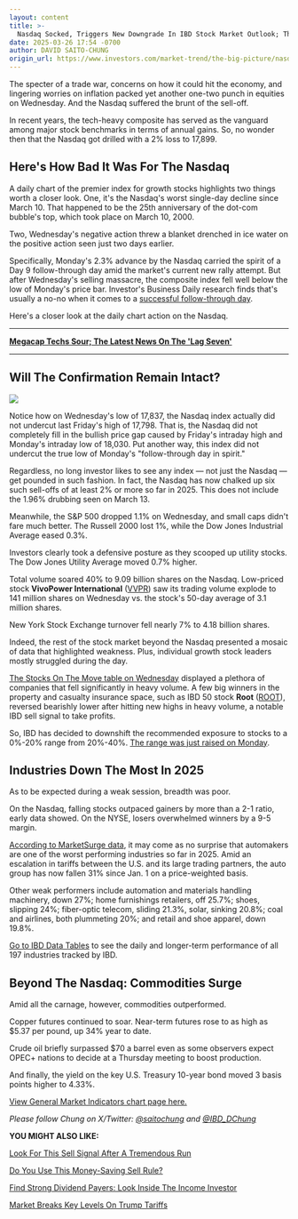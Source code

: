 ```yaml
---
layout: content
title: >-
  Nasdaq Socked, Triggers New Downgrade In IBD Stock Market Outlook; These Industry Groups Are The Worst Performers In 2025 So Far
date: 2025-03-26 17:54 -0700
author: DAVID SAITO-CHUNG
origin_url: https://www.investors.com/market-trend/the-big-picture/nasdaq-socked-triggers-new-downgrade-in-ibd-stock-market-outlook-these-industry-groups-are-the-worst-performers-in-2025-so-far/
---
```






The specter of a trade war, concerns on how it could hit the economy, and lingering worries on inflation packed yet another one-two punch in equities on Wednesday. And the Nasdaq suffered the brunt of the sell-off.


In recent years, the tech-heavy composite has served as the vanguard among major stock benchmarks in terms of annual gains. So, no wonder then that the Nasdaq got drilled with a 2% loss to 17,899.




Here's How Bad It Was For The Nasdaq
------------------------------------


A daily chart of the premier index for growth stocks highlights two things worth a closer look. One, it's the Nasdaq's worst single-day decline since March 10. That happened to be the 25th anniversary of the dot-com bubble's top, which took place on March 10, 2000.


Two, Wednesday's negative action threw a blanket drenched in ice water on the positive action seen just two days earlier.


Specifically, Monday's 2.3% advance by the Nasdaq carried the spirit of a Day 9 follow-through day amid the market's current new rally attempt. But after Wednesday's selling massacre, the composite index fell well below the low of Monday's price bar. Investor's Business Daily research finds that's usually a no-no when it comes to a [successful follow-through day](https://www.investors.com/how-to-invest/investors-corner/what-is-a-follow-through-day/).



Here's a closer look at the daily chart action on the Nasdaq.




---


[**Megacap Techs Sour; The Latest News On The 'Lag Seven'**](https://www.investors.com/research/magnificent-seven-stocks-latest-news-market-cap-weighting/)




---


Will The Confirmation Remain Intact?
------------------------------------


![](https://www.investors.com/wp-content/uploads/2025/03/MP032625.jpg)


Notice how on Wednesday's low of 17,837, the Nasdaq index actually did not undercut last Friday's high of 17,798. That is, the Nasdaq did not completely fill in the bullish price gap caused by Friday's intraday high and Monday's intraday low of 18,030. Put another way, this index did not undercut the true low of Monday's "follow-through day in spirit."


Regardless, no long investor likes to see any index — not just the Nasdaq — get pounded in such fashion. In fact, the Nasdaq has now chalked up six such sell-offs of at least 2% or more so far in 2025. This does not include the 1.96% drubbing seen on March 13.


Meanwhile, the S&P 500 dropped 1.1% on Wednesday, and small caps didn't fare much better. The Russell 2000 lost 1%, while the Dow Jones Industrial Average eased 0.3%.


Investors clearly took a defensive posture as they scooped up utility stocks. The Dow Jones Utility Average moved 0.7% higher.


Total volume soared 40% to 9.09 billion shares on the Nasdaq. Low-priced stock **VivoPower International** ([VVPR](https://research.investors.com/quote.aspx?symbol=VVPR)) saw its trading volume explode to 141 million shares on Wednesday vs. the stock's 50-day average of 3.1 million shares.


New York Stock Exchange turnover fell nearly 7% to 4.18 billion shares.


Indeed, the rest of the stock market beyond the Nasdaq presented a mosaic of data that highlighted weakness. Plus, individual growth stock leaders mostly struggled during the day.


[The Stocks On The Move table on Wednesday](https://research.investors.com/stocksonthemove.aspx?_gl=1*hcnss6*_gcl_au*NDAzMjM1NjE4LjE3NDE2MzUwMDAuMzE3MjMzMDA2LjE3NDI4NDIwNTQuMTc0Mjg0MjA1NA..*_ga*NjQwNzY3OTk3LjE3MzQ2MTc4Mzc.*_ga_K2H7B9JRSS*MTc0MzAxMTgxNy40MjMuMS4xNzQzMDExOTU3LjYwLjAuMA..) displayed a plethora of companies that fell significantly in heavy volume. A few big winners in the property and casualty insurance space, such as IBD 50 stock **Root** ([ROOT](https://research.investors.com/quote.aspx?symbol=ROOT)), reversed bearishly lower after hitting new highs in heavy volume, a notable IBD sell signal to take profits.


So, IBD has decided to downshift the recommended exposure to stocks to a 0%-20% range from 20%-40%. [The range was just raised on Monday](https://www.investors.com/market-trend/the-big-picture/stock-market-dow-jones-sp500-nasdaq-nvidia-tesla-nvda-tsla/).


Industries Down The Most In 2025
--------------------------------


As to be expected during a weak session, breadth was poor.


On the Nasdaq, falling stocks outpaced gainers by more than a 2-1 ratio, early data showed. On the NYSE, losers overwhelmed winners by a 9-5 margin.


[According to MarketSurge data](https://marketsurge.investors.com/?src=A012BF), it may come as no surprise that automakers are one of the worst performing industries so far in 2025. Amid an escalation in tariffs between the U.S. and its large trading partners, the auto group has now fallen 31% since Jan. 1 on a price-weighted basis.


Other weak performers include automation and materials handling machinery, down 27%; home furnishings retailers, off 25.7%; shoes, slipping 24%; fiber-optic telecom, sliding 21.3%, solar, sinking 20.8%; coal and airlines, both plummeting 20%; and retail and shoe apparel, down 19.8%.


[Go to IBD Data Tables](https://www.investors.com/ibd-data-tables/?_gl=1*1lkrd57*_gcl_au*NDAzMjM1NjE4LjE3NDE2MzUwMDAuMzE3MjMzMDA2LjE3NDI4NDIwNTQuMTc0Mjg0MjA1NA..*_ga*NjQwNzY3OTk3LjE3MzQ2MTc4Mzc.*_ga_K2H7B9JRSS*MTc0MzAyMDM1OS40MjUuMS4xNzQzMDIzMTU5LjU1LjAuMA..) to see the daily and longer-term performance of all 197 industries tracked by IBD.


Beyond The Nasdaq: Commodities Surge
------------------------------------


Amid all the carnage, however, commodities outperformed.


Copper futures continued to soar. Near-term futures rose to as high as $5.37 per pound, up 34% year to date.


Crude oil briefly surpassed $70 a barrel even as some observers expect OPEC+ nations to decide at a Thursday meeting to boost production.


And finally, the yield on the key U.S. Treasury 10-year bond moved 3 basis points higher to 4.33%.


[View General Market Indicators chart page here.](https://www.investors.com/wp-content/uploads/2025/03/DailyGMI_032625.pdf)


*Please follow Chung on X/Twitter:* [*@saitochung*](https://twitter.com/SaitoChung) *and* [*@IBD\_DChung*](https://twitter.com/IBD_DChung)


**YOU MIGHT ALSO LIKE:**


[Look For This Sell Signal After A Tremendous Run](https://www.investors.com/how-to-invest/investors-corner/when-to-sell-a-winning-stock-spot-a-breach-of-200-day-line/)


[Do You Use This Money-Saving Sell Rule?](https://www.investors.com/how-to-invest/investors-corner/key-sell-signal-saved-stamps-com-stock-investors-from-posting-big-losses/)


[Find Strong Dividend Payers: Look Inside The Income Investor](https://www.investors.com/category/research/the-income-investor/)


[Market Breaks Key Levels On Trump Tariffs](https://www.investors.com/market-trend/stock-market-today/dow-jones-futures-trump-tariffs-sp-500-nasdaq-nvidia-tesla-palantir/)




